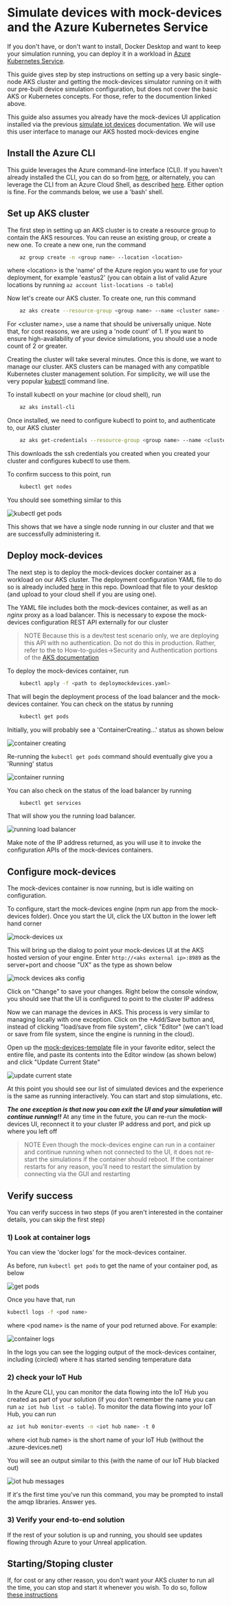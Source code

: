 # Simulate devices with mock-devices and the Azure Kubernetes Service

If you don't have, or don't want to install, Docker Desktop and want to keep your simulation running, you can deploy it in a workload in [Azure Kubernetes Service](https://docs.microsoft.com/en-us/azure/aks/).

This guide gives step by step instructions on setting up a very basic single-node AKS cluster and getting the mock-devices simulator running on it with our pre-built device simulation configuration, but does not cover the basic AKS or Kubernetes concepts. For those, refer to the documention linked above.

This guide also assumes you already have the mock-devices UI application installed via the previous [simulate iot devices](/docs/simulate-iot-devices.md) documentation.  We will use this user interface to manage our AKS hosted mock-devices engine

## Install the Azure CLI

This guide leverages the Azure command-line interface (CLI).  If you haven't already installed the CLI, you can do so from [here](https://docs.microsoft.com/en-us/cli/azure/install-azure-cli), or alternately, you can leverage the CLI from an Azure Cloud Shell, as described [here](https://docs.microsoft.com/en-us/azure/cloud-shell/overview).  Either option is fine. For the commands below, we use a 'bash' shell.

## Set up AKS cluster

The first step in setting up an AKS cluster is to create a resource group to contain the AKS resources. You can reuse an existing group, or create a new one. To create a new one, run the command

``` bash
    az group create -n <group name> --location <location>
```

where \<location> is the 'name' of the Azure region you want to use for your deployment, for example 'eastus2'  (you can obtain a list of valid Azure locations by running `az account list-locations -o table`)

Now let's create our AKS cluster.  To create one, run this command

```bash
    az aks create --resource-group <group name> --name <cluster name> --node-count 1 --generate-ssh-keys
```

For \<cluster name>, use a name that should be universally unique.  Note that, for cost reasons, we are using a 'node count' of 1. If you want to ensure high-availability of your device simulations, you should use a node count of 2 or greater.

Creating the cluster will take several minutes.  Once this is done, we want to manage our cluster. AKS clusters can be managed with any compatible Kubernetes cluster management solution. For simplicity, we will use the very popular [kubectl](https://kubernetes.io/docs/reference/kubectl/overview/) command line.

To install kubectl on your machine (or cloud shell), run

```bash
    az aks install-cli
```

Once installed, we need to configure kubectl to point to, and authenticate to, our AKS cluster

```bash
    az aks get-credentials --resource-group <group name> --name <cluster name>
```

This downloads the ssh credentials you created when you created your cluster and configures kubectl to use them.

To confirm success to this point, run

```bash
    kubectl get nodes
```

You should see something similar to this

![kubectl get pods](/media/kubectl-confirmation.jpg)

This shows that we have a single node running in our cluster and that we are successfully administering it.

## Deploy mock-devices

The next step is to deploy the mock-devices docker container as a workload on our AKS cluster. The deployment configuration YAML file to do so is already included [here](deploymockdevices.yaml) in this repo. Download that file to your desktop (and upload to your cloud shell if you are using one).

The YAML file includes both the mock-devices container, as well as an _nginx_ proxy as a load balancer. This is necessary to expose the mock-devices configuration REST API externally for our cluster

>NOTE Because this is a dev/test test scenario only, we are deploying this API with no authentication. Do not do this in production.  Rather, refer to the to How-to-guides->Security and Authentication portions of the [AKS documentation](https://docs.microsoft.com/en-us/azure/aks/)

To deploy the mock-devices container, run

```bash
    kubectl apply -f <path to deploymockdevices.yaml>
```

That will begin the deployment process of the load balancer and the mock-devices container. You can check on the status by running

```bash
    kubectl get pods
```

Initially, you will probably see a 'ContainerCreating...' status as shown below

![container creating](/media/kubectl-get-pods.jpg)

Re-running the `kubectl get pods` command should eventually give you a 'Running' status

![container running](/media/kubectl-get-pods-running.jpg)

You can also check on the status of the load balancer by running

```bash
    kubectl get services
```

That will show you the running load balancer.  

![running load balancer](/media/kubectl-get-services.jpg)

Make note of the IP address returned, as you will use it to invoke the configuration APIs of the mock-devices containers.

## Configure mock-devices

The mock-devices container is now running, but is idle waiting on configuration.

To configure, start the mock-devices engine (npm run app from the mock-devices folder).  Once you start the UI, click the UX button in the lower left hand corner

![mock-devices ux](/media/mock-devices-ux-button.jpg)

This will bring up the dialog to point your mock-devices UI at the AKS hosted version of your engine.  Enter ```http://<aks external ip>:8989``` as the server+port and choose "UX" as the type as shown below

![mock devices aks config](/media/mock-devices-aks-config.jpg)

Click on "Change" to save your changes.  Right below the console window, you should see that the UI is configured to point to the cluster IP address

Now we can manage the devices in AKS.  This process is very similar to managing locally with one exception. Click on the +Add/Save button and, instead of clicking "load/save from file system", click "Editor"  (we can't load or save from file system, since the engine is running in the cloud).

Open up the [mock-devices-template](/devices/mock-devices-template.json) file in your favorite editor, select the entire file, and paste its contents into the Editor window (as shown below) and click "Update Current State"

![update current state](/media/mock-devices-editor.jpg)

At this point you should see our list of simulated devices and the experience is the same as running interactively.  You can start and stop simulations, etc.

___The one exception is that now you can exit the UI and your simulation will continue running!!___  At any time in the future, you can re-run the mock-devices UI, reconnect it to your cluster IP address and port, and pick up where you left off

>NOTE Even though the mock-devices engine can run in a container and continue running when not connected to the UI, it does not re-start the simulations if the container should reboot. If the container restarts for any reason, you'll need to restart the simulation by connecting via the GUI and restarting

## Verify success

You can verify success in two steps  (if you aren't interested in the container details, you can skip the first step)

### 1) Look at container logs

You can view the 'docker logs' for the mock-devices container.

As before, run `kubectl get pods` to get the name of your container pod, as below

![get pods](/media/kubectl-get-pods.jpg)

Once you have that, run

```bash
kubectl logs -f <pod name>
```

where \<pod name> is the name of your pod returned above.  For example:

![container logs](/media/kubectl-logs.jpg)

In the logs you can see the logging output of the mock-devices container, including (circled) where it has started sending temperature data

### 2) check your IoT Hub

In the Azure CLI, you can monitor the data flowing into the IoT Hub you created as part of your solution  (if you don't remember the name you can run `az iot hub list -o table`).  To monitor the data flowing into your IoT Hub, you can run

```bash
az iot hub monitor-events -n <iot hub name> -t 0
```

where \<iot hub name> is the short name of your IoT Hub (without the .azure-devices.net)

You will see an output similar to this (with the name of our IoT Hub blacked out)

![iot hub messages](/media/iothub-monitor-events.jpg)

If it's the first time you've run this command, you may be prompted to install the amqp libraries.  Answer yes.

### 3) Verify your end-to-end solution

If the rest of your solution is up and running, you should see updates flowing through Azure to your Unreal application.

## Starting/Stoping cluster

If, for cost or any other reason, you don't want your AKS cluster to run all the time, you can stop and start it whenever you wish. To do so, follow [these instructions](https://microsoft.github.io/AzureTipsAndTricks/blog/tip308.html)
